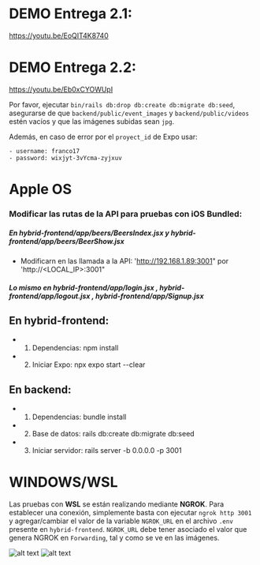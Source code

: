 # DEMO Entrega 2.1:
https://youtu.be/EoQIT4K8740

# DEMO Entrega 2.2:
https://youtu.be/Eb0xCYOWUpI

Por favor, ejecutar `bin/rails db:drop db:create db:migrate db:seed`, asegurarse de que `backend/public/event_images` y `backend/public/videos` estén vacíos y que las imágenes subidas sean `jpg`. 

Además, en caso de error por el `proyect_id` de Expo usar:

    - username: franco17
    - password: wixjyt-3vYcma-zyjxuv

# Apple OS
### Modificar las rutas de la API para pruebas con iOS Bundled:
##### En hybrid-frontend/app/beers/BeersIndex.jsx  y hybrid-frontend/app/beers/BeerShow.jsx
* Modificarn en las llamada a la API: 'http://192.168.1.89:3001" por 'http://<LOCAL_IP>:3001" 
##### Lo mismo en hybrid-frontend/app/login.jsx , hybrid-frontend/app/logout.jsx , hybrid-frontend/app/Signup.jsx

## En hybrid-frontend:
* 1. Dependencias: npm install
* 2. Iniciar Expo: npx expo start --clear   

## En backend:
* 1. Dependencias: bundle install
* 2. Base de datos: rails db:create db:migrate db:seed
* 3. Iniciar servidor: rails server -b 0.0.0.0 -p 3001


# WINDOWS/WSL
Las pruebas con **WSL** se están realizando mediante **NGROK**. Para establecer una conexión, simplemente basta con ejecutar `ngrok http 3001` y agregar/cambiar el valor de la variable `NGROK_URL` en el archivo `.env` presente en `hybrid-frontend`. `NGROK_URL` debe tener asociado el valor que genera NGROK en `Forwarding`, tal y como se ve en las imágenes.

![alt text](image.png)
![alt text](image-1.png)

